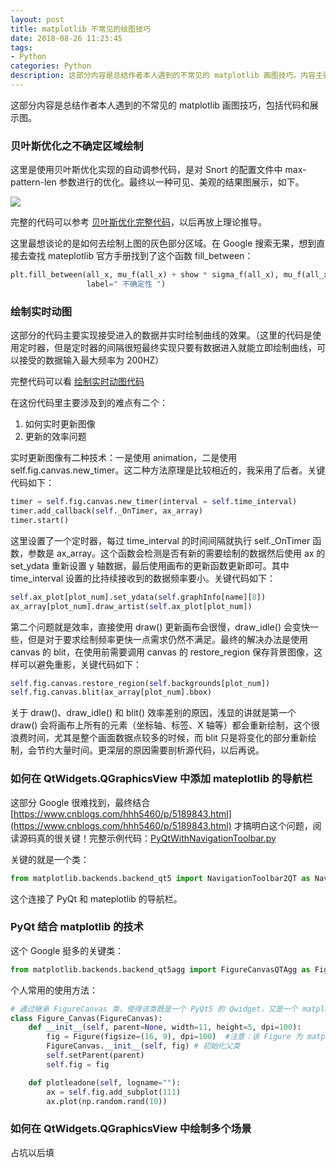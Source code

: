 ```yaml
---
layout: post
title: matplotlib 不常见的绘图技巧
date: 2018-08-26 11:23:45
tags:
- Python
categories: Python
description: 这部分内容是总结作者本人遇到的不常见的 matplotlib 画图技巧。内容主要以代码和效果图的形式展示。
---
```

这部分内容是总结作者本人遇到的不常见的 matplotlib 画图技巧，包括代码和展示图。

### 贝叶斯优化之不确定区域绘制

这里是使用贝叶斯优化实现的自动调参代码，是对 Snort 的配置文件中 max-pattern-len 参数进行的优化。最终以一种可见、美观的结果图展示，如下。

![](https://saferman.github.io/assets/img/matplotlib_summary/bayesian-optimization.png)

完整的代码可以参考 [贝叶斯优化完整代码](https://saferman.github.io/assets/code/bayesian-optimization.py)，以后再放上理论推导。

这里最想谈论的是如何去绘制上图的灰色部分区域。在 Google 搜索无果，想到直接去查找 mateplotlib 官方手册找到了这个函数 fill\_between：

```python
plt.fill_between(all_x, mu_f(all_x) + show * sigma_f(all_x), mu_f(all_x) - show * sigma_f(all_x), facecolor="lightgray",
                 label=" 不确定性 ")
```
### 绘制实时动图

这部分的代码主要实现接受进入的数据并实时绘制曲线的效果。（这里的代码是使用定时器，但是定时器的间隔很短最终实现只要有数据进入就能立即绘制曲线，可以接受的数据输入最大频率为 200HZ）

完整代码可以看 [绘制实时动图代码](https://saferman.github.io/assets/code/merge_graph_by_time.py)

在这份代码里主要涉及到的难点有二个：

1. 如何实时更新图像
2. 更新的效率问题

实时更新图像有二种技术：一是使用 animation，二是使用 self.fig.canvas.new\_timer。这二种方法原理是比较相近的，我采用了后者。关键代码如下：

```python
timer = self.fig.canvas.new_timer(interval = self.time_interval)
timer.add_callback(self._OnTimer, ax_array)
timer.start()
```

这里设置了一个定时器，每过 time\_interval 的时间间隔就执行 self.\_OnTimer 函数，参数是 ax\_array。这个函数会检测是否有新的需要绘制的数据然后使用 ax 的 set\_ydata 重新设置 y 轴数据，最后使用画布的更新函数更新即可。其中 time\_interval 设置的比持续接收到的数据频率要小。关键代码如下：

```python
self.ax_plot[plot_num].set_ydata(self.graphInfo[name][8])
ax_array[plot_num].draw_artist(self.ax_plot[plot_num])
```

第二个问题就是效率，直接使用 draw() 更新画布会很慢，draw\_idle() 会变快一些，但是对于要求绘制频率更快一点需求仍然不满足。最终的解决办法是使用 canvas 的 blit，在使用前需要调用 canvas 的 restore\_region 保存背景图像，这样可以避免重影，关键代码如下：

```python
self.fig.canvas.restore_region(self.backgrounds[plot_num])
self.fig.canvas.blit(ax_array[plot_num].bbox)
```

关于 draw()、draw\_idle() 和 blit() 效率差别的原因，浅显的讲就是第一个 draw() 会将画布上所有的元素（坐标轴、标签、X 轴等）都会重新绘制，这个很浪费时间，尤其是整个画面数据点较多的时候，而 blit 只是将变化的部分重新绘制，会节约大量时间。更深层的原因需要剖析源代码，以后再说。

### 如何在 QtWidgets.QGraphicsView 中添加 mateplotlib 的导航栏

这部分 Google 很难找到，最终结合 [https://www.cnblogs.com/hhh5460/p/5189843.html](https://www.cnblogs.com/hhh5460/p/5189843.html) 才搞明白这个问题，阅读源码真的很关键！完整示例代码：[PyQtWithNavigationToolbar.py](https://saferman.github.io/assets/code/PyQtWithNavigationToolbar.py)

关键的就是一个类：

```python
from matplotlib.backends.backend_qt5 import NavigationToolbar2QT as NavigationToolbar
```

这个连接了 PyQt 和 mateplotlib 的导航栏。

### PyQt 结合 matplotlib 的技术

这个 Google 挺多的关键类：

```Python
from matplotlib.backends.backend_qt5agg import FigureCanvasQTAgg as FigureCanvas
```

个人常用的使用方法：

```python
# 通过继承 FigureCanvas 类，使得该类既是一个 PyQt5 的 Qwidget，又是一个 matplotlib 的 FigureCanvas，这是连接 pyqt5 与 matplotlib 的关键
class Figure_Canvas(FigureCanvas):                                            
    def __init__(self, parent=None, width=11, height=5, dpi=100):
        fig = Figure(figsize=(16, 9), dpi=100)  #注意：该 Figure 为 matplotlib 下的 figure，不是 pyplot 下面的 figure
        FigureCanvas.__init__(self, fig) # 初始化父类
        self.setParent(parent)
        self.fig = fig

    def plotleadone(self, logname=""):
        ax = self.fig.add_subplot(111)
        ax.plot(np.random.rand(10))
```

### 如何在 QtWidgets.QGraphicsView 中绘制多个场景

占坑以后填
